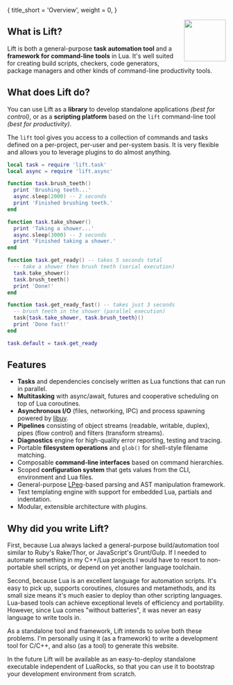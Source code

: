 {
  title_short = 'Overview',
  weight = 0,
}

<img src="https://tbastos.github.io/i/lift.svg" height="96" align="right"/>

## What is Lift?

Lift is both a general-purpose **task automation tool** and a **framework for command-line tools** in Lua. It's well suited for creating build scripts, checkers, code generators, package managers and other kinds of command-line productivity tools.

## What does Lift do?

You can use Lift as a **library** to develop standalone applications _(best for control)_, or as a **scripting platform** based on the `lift` command-line tool _(best for productivity)_.

The `lift` tool gives you access to a collection of commands and tasks defined on a per-project, per-user and per-system basis. It is very flexible and allows you to leverage plugins to do almost anything.

~~~lua
local task = require 'lift.task'
local async = require 'lift.async'

function task.brush_teeth()
  print 'Brushing teeth...'
  async.sleep(2000) -- 2 seconds
  print 'Finished brushing teeth.'
end

function task.take_shower()
  print 'Taking a shower...'
  async.sleep(3000) -- 3 seconds
  print 'Finished taking a shower.'
end

function task.get_ready() -- takes 5 seconds total
  -- take a shower then brush teeth (serial execution)
  task.take_shower()
  task.brush_teeth()
  print 'Done!'
end

function task.get_ready_fast() -- takes just 3 seconds
  -- brush teeth in the shower (parallel execution)
  task{task.take_shower, task.brush_teeth}()
  print 'Done fast!'
end

task.default = task.get_ready
~~~

<script type="text/javascript" src="https://asciinema.org/a/7tmh0ivi1y020ws5dmv3j1cm4.js" id="asciicast-7tmh0ivi1y020ws5dmv3j1cm4" data-autoplay="true" data-loop="true" async></script>

## Features

- **Tasks** and dependencies concisely written as Lua functions that can run in parallel.
- **Multitasking** with async/await, futures and cooperative scheduling on top of Lua coroutines.
- **Asynchronous I/O** (files, networking, IPC) and process spawning powered by [libuv].
- **Pipelines** consisting of object streams (readable, writable, duplex), pipes (flow control) and filters (transform streams).
- **Diagnostics** engine for high-quality error reporting, testing and tracing.
- Portable **filesystem operations** and `glob()` for shell-style filename matching.
- Composable **command-line interfaces** based on command hierarchies.
- Scoped **configuration system** that gets values from the CLI, environment and Lua files.
- General-purpose [LPeg]-based parsing and AST manipulation framework.
- Text templating engine with support for embedded Lua, partials and indentation.
- Modular, extensible architecture with plugins.

[libuv]: http://libuv.org/
[LPeg]: http://www.inf.puc-rio.br/~roberto/lpeg/

## Why did you write Lift?

First, because Lua always lacked a general-purpose build/automation tool similar to Ruby's Rake/Thor, or JavaScript's Grunt/Gulp. If I needed to automate something in my C++/Lua projects I would have to resort to non-portable shell scripts, or depend on yet another language toolchain.

Second, because Lua is an excellent language for automation scripts. It's easy to pick up, supports coroutines, closures and metamethods, and its small size means it's much easier to deploy than other scripting languages. Lua-based tools can achieve exceptional levels of efficiency and portability. However, since Lua comes "without batteries", it was never an easy language to write tools in.

As a standalone tool and framework, Lift intends to solve both these problems.
I'm personally using it (as a framework) to write a development tool for C/C++, and also (as a tool) to generate this website.

In the future Lift will be available as an easy-to-deploy standalone executable independent of LuaRocks, so that you can use it to bootstrap your development environment from scratch.

